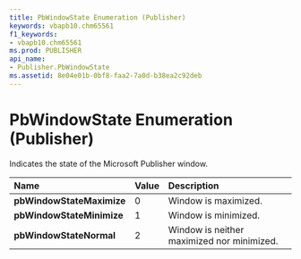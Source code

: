 ```yaml
---
title: PbWindowState Enumeration (Publisher)
keywords: vbapb10.chm65561
f1_keywords:
- vbapb10.chm65561
ms.prod: PUBLISHER
api_name:
- Publisher.PbWindowState
ms.assetid: 8e04e01b-0bf8-faa2-7a0d-b38ea2c92deb
---
```



# PbWindowState Enumeration (Publisher)

Indicates the state of the Microsoft Publisher window. 



|**Name**|**Value**|**Description**|
|:-----|:-----|:-----|
| **pbWindowStateMaximize**|0|Window is maximized.|
| **pbWindowStateMinimize**|1|Window is minimized.|
| **pbWindowStateNormal**|2|Window is neither maximized nor minimized.|

